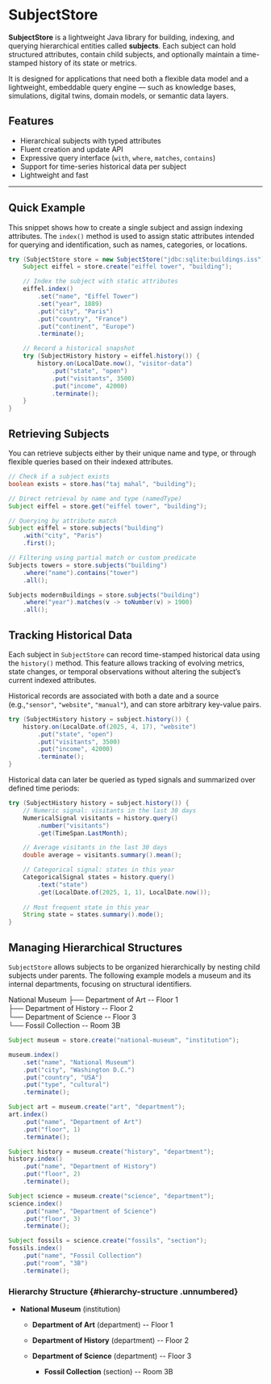 # SubjectStore

**SubjectStore** is a lightweight Java library for building, indexing, and querying hierarchical entities called **subjects**. Each subject can hold structured attributes, contain child subjects, and optionally maintain a time-stamped history of its state or metrics.

It is designed for applications that need both a flexible data model and a lightweight, embeddable query engine — such as knowledge bases, simulations, digital twins, domain models, or semantic data layers.

## Features

- Hierarchical subjects with typed attributes
- Fluent creation and update API
- Expressive query interface (`with`, `where`, `matches`, `contains`)
- Support for time-series historical data per subject
- Lightweight and fast

---

## Quick Example

This snippet shows how to create a single subject and assign indexing attributes. The `index()` method is used to assign  static attributes intended for querying and identification, such as names, categories, or locations. 

```java
try (SubjectStore store = new SubjectStore("jdbc:sqlite:buildings.iss")) {
    Subject eiffel = store.create("eiffel tower", "building");

    // Index the subject with static attributes
    eiffel.index()
        .set("name", "Eiffel Tower")
        .set("year", 1889)
        .put("city", "Paris")
        .put("country", "France")
        .put("continent", "Europe")
        .terminate();

    // Record a historical snapshot
    try (SubjectHistory history = eiffel.history()) {
        history.on(LocalDate.now(), "visitor-data")
            .put("state", "open")
            .put("visitants", 3500)
            .put("income", 42000)
            .terminate();
    }
}
```

## Retrieving Subjects

You can retrieve subjects either by their unique name and type, or through flexible queries based on their indexed attributes.

```java
// Check if a subject exists
boolean exists = store.has("taj mahal", "building");

// Direct retrieval by name and type (namedType)
Subject eiffel = store.get("eiffel tower", "building");

// Querying by attribute match
Subject eiffel = store.subjects("building")
    .with("city", "Paris")
    .first();

// Filtering using partial match or custom predicate
Subjects towers = store.subjects("building")
    .where("name").contains("tower")
    .all();

Subjects modernBuildings = store.subjects("building")
    .where("year").matches(v -> toNumber(v) > 1900)
    .all();

```

## Tracking Historical Data

Each subject in `SubjectStore` can record time-stamped historical data using the `history()` method. This feature allows tracking of evolving metrics, state changes, or temporal observations without altering the subject’s current indexed attributes.

Historical records are associated with both a date and a source (e.g.,`"sensor"`, `"website"`, `"manual"`), and can store arbitrary key-value pairs.

``` java
try (SubjectHistory history = subject.history()) {
    history.on(LocalDate.of(2025, 4, 17), "website")
        .put("state", "open")
        .put("visitants", 3500)
        .put("income", 42000)
        .terminate();
}
```

Historical data can later be queried as typed signals and summarized over defined time periods:

``` java
try (SubjectHistory history = subject.history()) {
    // Numeric signal: visitants in the last 30 days
    NumericalSignal visitants = history.query()
        .number("visitants")
        .get(TimeSpan.LastMonth);

    // Average visitants in the last 30 days
    double average = visitants.summary().mean();

    // Categorical signal: states in this year
    CategoricalSignal states = history.query()
        .text("state")
        .get(LocalDate.of(2025, 1, 1), LocalDate.now());
        
    // Most frequent state in this year
    String state = states.summary().mode();
}
```

## Managing Hierarchical Structures

`SubjectStore` allows subjects to be organized hierarchically by nesting child subjects under parents. The following example models a museum and its internal departments, focusing on structural identifiers.

National Museum
├── Department of Art -- Floor 1  
├── Department of History -- Floor 2  
└── Department of Science -- Floor 3  
    └── Fossil Collection  -- Room 3B

``` {.java language="Java" caption="Hierarchical subject structure with indexing"}
Subject museum = store.create("national-museum", "institution");

museum.index()
    .set("name", "National Museum")
    .put("city", "Washington D.C.")
    .put("country", "USA")
    .put("type", "cultural")
    .terminate();

Subject art = museum.create("art", "department");
art.index()
    .put("name", "Department of Art")
    .put("floor", 1)
    .terminate();

Subject history = museum.create("history", "department");
history.index()
    .put("name", "Department of History")
    .put("floor", 2)
    .terminate();

Subject science = museum.create("science", "department");
science.index()
    .put("name", "Department of Science")
    .put("floor", 3)
    .terminate();

Subject fossils = science.create("fossils", "section");
fossils.index()
    .put("name", "Fossil Collection")
    .put("room", "3B")
    .terminate();

```

### Hierarchy Structure {#hierarchy-structure .unnumbered}

-   **National Museum** (institution)

    -   **Department of Art** (department) -- Floor 1

    -   **Department of History** (department) -- Floor 2

    -   **Department of Science** (department) -- Floor 3

        -   **Fossil Collection** (section) -- Room 3B
